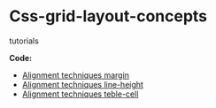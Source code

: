 # Css-grid-layout-concepts
tutorials

**Code:**
* [Alignment techniques margin](https://codepen.io/george_code_pen/pen/VwmVJLM)
* [Alignment techniques line-height](https://codepen.io/george_code_pen/pen/XWNyveq)
* [Alignment techniques teble-cell](https://codepen.io/george_code_pen/pen/gOLZOMj)
